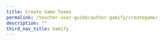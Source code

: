 ```yaml
---
title: Create Game Teams
permalink: /teacher-user-guide/author-gamify/creategame/
description: ""
third_nav_title: Gamify
---
```

